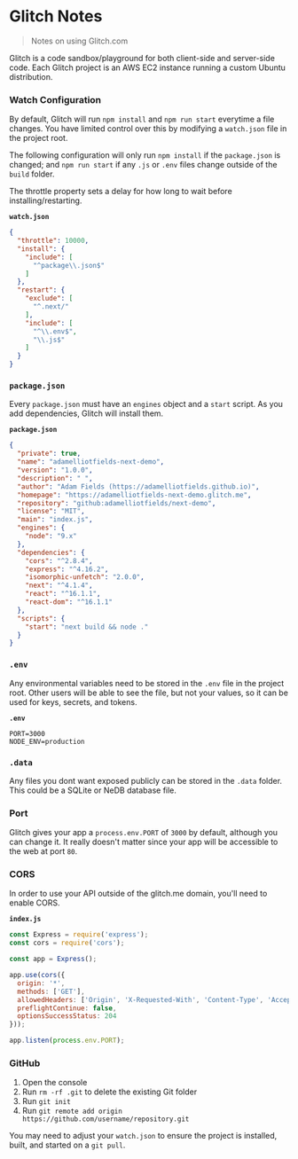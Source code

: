 # Glitch Notes
> Notes on using Glitch.com

Glitch is a code sandbox/playground for both client-side and server-side code. Each Glitch project
is an AWS EC2 instance running a custom Ubuntu distribution.


### Watch Configuration

By default, Glitch will run `npm install` and `npm run start` everytime a file changes. You have
limited control over this by modifying a `watch.json` file in the project root.

The following configuration will only run `npm install` if the `package.json` is changed; and
`npm run start` if any `.js` or `.env` files change outside of the `build` folder.

The throttle property sets a delay for how long to wait before installing/restarting.

**`watch.json`**

```json
{
  "throttle": 10000,
  "install": {
    "include": [
      "^package\\.json$"
    ]
  },
  "restart": {
    "exclude": [
      "^.next/"
    ],
    "include": [
      "^\\.env$",
      "\\.js$"
    ]
  }
}
```


### `package.json`

Every `package.json` must have an `engines` object and a `start` script. As you add dependencies,
Glitch will install them.

**`package.json`**

```json
{
  "private": true,
  "name": "adamelliotfields-next-demo",
  "version": "1.0.0",
  "description": " ",
  "author": "Adam Fields (https://adamelliotfields.github.io)",
  "homepage": "https://adamelliotfields-next-demo.glitch.me",
  "repository": "github:adamelliotfields/next-demo",
  "license": "MIT",
  "main": "index.js",
  "engines": {
    "node": "9.x"
  },
  "dependencies": {
    "cors": "^2.8.4",
    "express": "^4.16.2",
    "isomorphic-unfetch": "2.0.0",
    "next": "^4.1.4",
    "react": "^16.1.1",
    "react-dom": "^16.1.1"
  },
  "scripts": {
    "start": "next build && node ."
  }
}
```


### `.env`

Any environmental variables need to be stored in the `.env` file in the project root. Other users
will be able to see the file, but not your values, so it can be used for keys, secrets, and tokens.

**`.env`**

```
PORT=3000
NODE_ENV=production
```


### `.data`

Any files you dont want exposed publicly can be stored in the `.data` folder. This could be a
SQLite or NeDB database file.


### Port

Glitch gives your app a `process.env.PORT` of `3000` by default, although you can change it. It
really doesn't matter since your app will be accessible to the web at port `80`.


### CORS

In order to use your API outside of the glitch.me domain, you'll need to enable CORS.

**`index.js`**

```javascript
const Express = require('express');
const cors = require('cors');

const app = Express();

app.use(cors({
  origin: '*',
  methods: ['GET'],
  allowedHeaders: ['Origin', 'X-Requested-With', 'Content-Type', 'Accept'],
  preflightContinue: false,
  optionsSuccessStatus: 204
}));

app.listen(process.env.PORT);
```


### GitHub

1. Open the console
2. Run `rm -rf .git` to delete the existing Git folder
3. Run `git init`
4. Run `git remote add origin https://github.com/username/repository.git`

You may need to adjust your `watch.json` to ensure the project is installed, built, and started on a
`git pull`.
